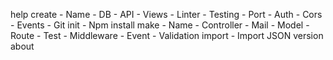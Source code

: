 help
create
    - Name
    - DB
    - API
    - Views
    - Linter
    - Testing
    - Port
    - Auth
    - Cors
    - Events
    - Git init
    - Npm install
make
    - Name
    - Controller
    - Mail
    - Model
    - Route
    - Test
    - Middleware
    - Event
    - Validation 
import 
    - Import JSON
version
about


